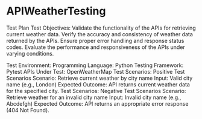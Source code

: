 # APIWeatherTesting
Test Plan
Test Objectives:
Validate the functionality of the APIs for retrieving current weather data.
Verify the accuracy and consistency of weather data returned by the APIs.
Ensure proper error handling and response status codes.
Evaluate the performance and responsiveness of the APIs under varying conditions.

Test Environment:
Programming Language: Python
Testing Framework: Pytest
APIs Under Test: OpenWeatherMap
Test Scenarios:
Positive Test Scenarios
Scenario: Retrieve current weather by city name
Input: Valid city name (e.g., London)
Expected Outcome: API returns current weather data for the specified city.
Test Scenarios:
Negative Test Scenarios
Scenario: Retrieve weather for an invalid city name
Input: Invalid city name (e.g., Abcdefgh)
Expected Outcome: API returns an appropriate error response (404 Not Found).



